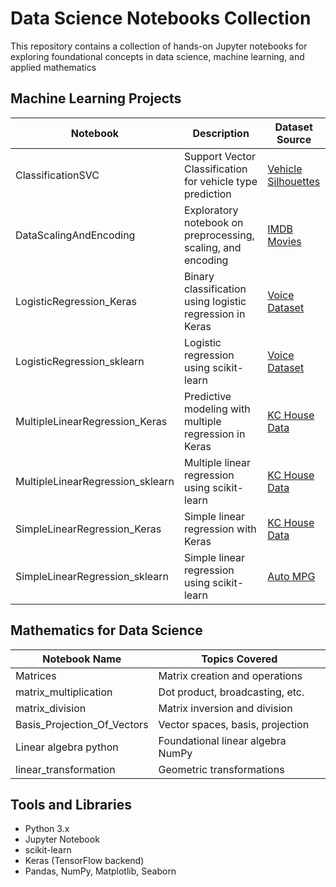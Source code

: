 # Data Science Notebooks Collection

This repository contains a collection of hands-on Jupyter notebooks for exploring foundational concepts in data science, machine learning, and applied mathematics

## Machine Learning Projects

| Notebook                         | Description                                                  | Dataset Source |
|----------------------------------|--------------------------------------------------------------|----------------|
|  ClassificationSVC               | Support Vector Classification for vehicle type prediction    | [Vehicle Silhouettes](https://www.kaggle.com/datasets/pritech/vehicle-silhouettes) |
|  DataScalingAndEncoding          | Exploratory notebook on preprocessing, scaling, and encoding | [IMDB Movies](https://www.kaggle.com/datasets/harshitshankhdhar/imdb-dataset-of-top-1000-movies-and-tv-shows) |
|  LogisticRegression_Keras        | Binary classification using logistic regression in Keras     | [Voice Dataset](https://www.kaggle.com/datasets/shabareesharyan/voice-dataset) |
|  LogisticRegression_sklearn      | Logistic regression using scikit-learn                       | [Voice Dataset](https://www.kaggle.com/datasets/shabareesharyan/voice-dataset) |
|  MultipleLinearRegression_Keras  | Predictive modeling with multiple regression in Keras        | [KC House Data](https://www.kaggle.com/datasets/shivachandel/kc-house-data) |
|  MultipleLinearRegression_sklearn| Multiple linear regression using scikit-learn                | [KC House Data](https://www.kaggle.com/datasets/shivachandel/kc-house-data) |
|  SimpleLinearRegression_Keras    | Simple linear regression with Keras                          | [KC House Data](https://www.kaggle.com/datasets/shivachandel/kc-house-data) |
|  SimpleLinearRegression_sklearn  | Simple linear regression using scikit-learn                  | [Auto MPG](https://www.kaggle.com/datasets/uciml/autompg-dataset) |


## Mathematics for Data Science

| Notebook Name               | Topics Covered                     |
|-----------------------------|------------------------------------|
|  Matrices                   | Matrix creation and operations     |
|  matrix_multiplication      | Dot product, broadcasting, etc.    |
|  matrix_division            | Matrix inversion and division      |
|  Basis_Projection_Of_Vectors| Vector spaces, basis, projection   |
|  Linear algebra python      | Foundational linear algebra NumPy  |
|  linear_transformation      | Geometric transformations          |


## Tools and Libraries

- Python 3.x
- Jupyter Notebook
- scikit-learn
- Keras (TensorFlow backend)
- Pandas, NumPy, Matplotlib, Seaborn
